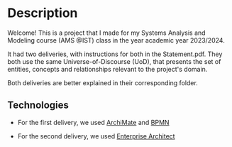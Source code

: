 # Description
Welcome! This is a project that I made for my Systems Analysis and Modeling course (AMS @IST) class in the year academic year 2023/2024.

It had two deliveries, with instructions for both in the Statement.pdf. They both use the same Universe-of-Discourse (UoD), that presents the 
set of entities, concepts and relationships relevant to the project's domain.

Both deliveries are better explained in their corresponding folder.

## Technologies

- For the first delivery, we used [ArchiMate](https://en.wikipedia.org/wiki/ArchiMate) and [BPMN](https://pt.wikipedia.org/wiki/Business_Process_Model_and_Notation)

- For the second delivery, we used [Enterprise Architect](https://en.wikipedia.org/wiki/Enterprise_Architect_(software))
